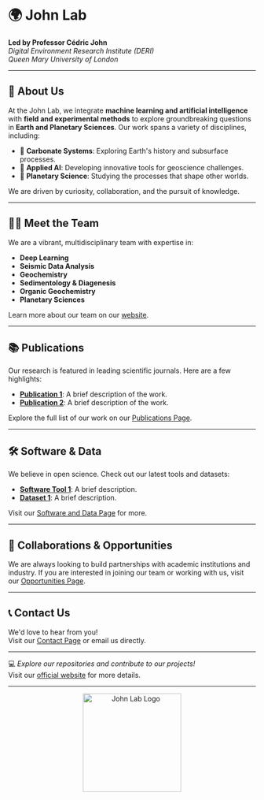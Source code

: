 # 🌍 John Lab

**Led by Professor Cédric John**  
*Digital Environment Research Institute (DERI)*  
*Queen Mary University of London*

---

## 🚀 About Us

At the John Lab, we integrate **machine learning and artificial intelligence** with **field and experimental methods** to explore groundbreaking questions in **Earth and Planetary Sciences**. Our work spans a variety of disciplines, including:

- 🌊 **Carbonate Systems**: Exploring Earth's history and subsurface processes.  
- 🤖 **Applied AI**: Developing innovative tools for geoscience challenges.  
- 🌌 **Planetary Science**: Studying the processes that shape other worlds.  

We are driven by curiosity, collaboration, and the pursuit of knowledge.

---

## 🧑‍🔬 Meet the Team

We are a vibrant, multidisciplinary team with expertise in:

- **Deep Learning**  
- **Seismic Data Analysis**  
- **Geochemistry**  
- **Sedimentology & Diagenesis**  
- **Organic Geochemistry**  
- **Planetary Sciences**

Learn more about our team on our [website](https://www.john-lab.org/).

---

## 📚 Publications

Our research is featured in leading scientific journals. Here are a few highlights:

- [**Publication 1**](https://www.john-lab.org/papers/): A brief description of the work.
- [**Publication 2**](https://www.john-lab.org/papers/): A brief description of the work.

Explore the full list of our work on our [Publications Page](https://www.john-lab.org/papers/).

---

## 🛠️ Software & Data

We believe in open science. Check out our latest tools and datasets:

- [**Software Tool 1**](https://www.john-lab.org/software-and-data/): A brief description.  
- [**Dataset 1**](https://www.john-lab.org/software-and-data/): A brief description.

Visit our [Software and Data Page](https://www.john-lab.org/software-and-data/) for more.

---

## 🤝 Collaborations & Opportunities

We are always looking to build partnerships with academic institutions and industry. If you are interested in joining our team or working with us, visit our [Opportunities Page](https://www.john-lab.org/working-with-us/).

---

## 📞 Contact Us

We'd love to hear from you!  
Visit our [Contact Page](https://www.john-lab.org/contacts/) or email us directly.

---

💻 *Explore our repositories and contribute to our projects!*  
Visit our [official website](https://www.john-lab.org/) for more details.  

---

<p align="center">
  <img src="https://www.john-lab.org/assets/logo.png" alt="John Lab Logo" width="200">
</p>
